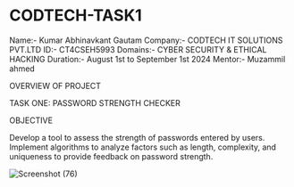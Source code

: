 # CODTECH-TASK1

Name:- Kumar Abhinavkant Gautam
Company:- CODTECH IT SOLUTIONS PVT.LTD
ID:- CT4CSEH5993
Domains:- CYBER SECURITY & ETHICAL HACKING
Duration:- August 1st to September 1st 2024
Mentor:- Muzammil ahmed 

OVERVIEW OF PROJECT

TASK ONE: PASSWORD STRENGTH CHECKER

OBJECTIVE

Develop a tool to assess the strength of passwords entered by users. Implement algorithms to analyze factors such as length, complexity, and uniqueness to provide 
feedback on password strength.

![Screenshot (76)](https://github.com/user-attachments/assets/a760855d-4332-4bb4-9c8c-d221ac277957)
